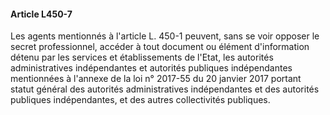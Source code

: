 #### Article L450-7

Les agents mentionnés à l'article L. 450-1 peuvent, sans se voir opposer le secret professionnel, accéder à tout document ou élément d'information détenu par les services et établissements de l'Etat, les autorités administratives indépendantes et autorités publiques indépendantes mentionnées à l'annexe de la loi n° 2017-55 du 20 janvier 2017 portant statut général des autorités administratives indépendantes et des autorités publiques indépendantes, et des autres collectivités publiques.

